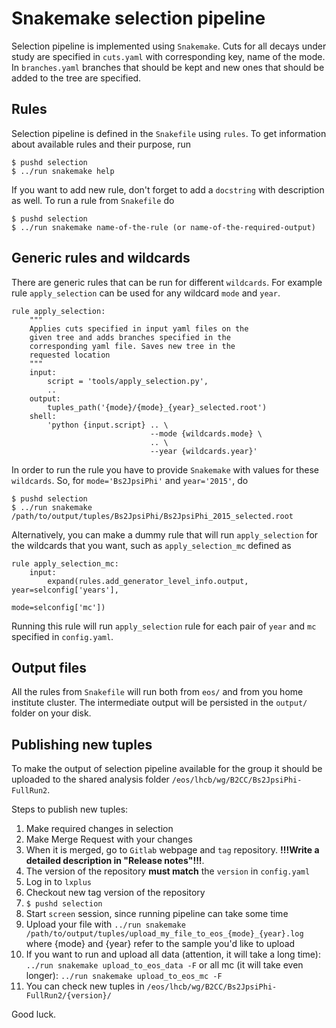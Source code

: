 # Snakemake selection pipeline

Selection pipeline is implemented using `Snakemake`. Cuts for all decays under
study are specified in `cuts.yaml` with corresponding key, name of the mode. In
`branches.yaml` branches that should be kept and new ones that should be added to
the tree are specified.

## Rules

Selection pipeline is defined in the `Snakefile` using `rules`. To get
information about available rules and their purpose, run

```
$ pushd selection
$ ../run snakemake help
```

If you want to add new rule, don't forget to add a `docstring` with description
as well.
To run a rule from `Snakefile` do

```
$ pushd selection
$ ../run snakemake name-of-the-rule (or name-of-the-required-output)
```

## Generic rules and wildcards

There are generic rules that can be run for different `wildcards`. For example
rule `apply_selection` can be used for any wildcard `mode` and `year`.

```
rule apply_selection:
    """
    Applies cuts specified in input yaml files on the
    given tree and adds branches specified in the
    corresponding yaml file. Saves new tree in the
    requested location
    """
    input:
        script = 'tools/apply_selection.py',
        ..
    output:
        tuples_path('{mode}/{mode}_{year}_selected.root')
    shell:
        'python {input.script} .. \
                               --mode {wildcards.mode} \
                               .. \
                               --year {wildcards.year}'
```

In order to run the rule you have to provide `Snakemake` with values for these
`wildcards`. So, for `mode='Bs2JpsiPhi'` and `year='2015'`, do

```
$ pushd selection
$ ../run snakemake /path/to/output/tuples/Bs2JpsiPhi/Bs2JpsiPhi_2015_selected.root
```

Alternatively, you can make a dummy rule that will run `apply_selection` for the
wildcards that you want, such as `apply_selection_mc` defined as

```
rule apply_selection_mc:
    input:
        expand(rules.add_generator_level_info.output, year=selconfig['years'],
                                                      mode=selconfig['mc'])
```

Running this rule will run `apply_selection` rule for each pair of `year` and `mc`
specified in `config.yaml`.

## Output files

All the rules from `Snakefile` will run both from `eos/` and from you home institute
cluster. The intermediate output will be persisted in the `output/` folder on
your disk.

## Publishing new tuples

To make the output of selection pipeline available for the group it should be
uploaded to the shared analysis folder `/eos/lhcb/wg/B2CC/Bs2JpsiPhi-FullRun2`.

Steps to publish new tuples:

1. Make required changes in selection
2. Make Merge Request with your changes
3. When it is merged, go to `Gitlab` webpage and `tag` repository. **!!!Write a detailed description in "Release notes"!!!**.
4. The version of the repository **must match** the `version` in `config.yaml`
5. Log in to `lxplus`
6. Checkout new tag version of the repository
7. `$ pushd selection`
8. Start `screen` session, since running pipeline can take some time
9. Upload your file with
`../run snakemake /path/to/output/tuples/upload_my_file_to_eos_{mode}_{year}.log`
where {mode} and {year} refer to the sample you'd like to upload
10. If you want to run and upload all data (attention, it will take a long time):
`../run snakemake upload_to_eos_data -F`
or all mc (it will take even longer):
`../run snakemake upload_to_eos_mc -F`
11. You can check new tuples in `/eos/lhcb/wg/B2CC/Bs2JpsiPhi-FullRun2/{version}/`

Good luck.
